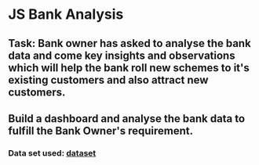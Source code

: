 # JS Bank Analysis
## Task: Bank owner has asked to analyse the bank data and come key insights and observations which will help the bank roll new schemes to it's existing customers and also attract new customers. 
## Build a dashboard and analyse the bank data to fulfill the Bank Owner's requirement.
### Data set used: <a href="JS Bank Data.xlsx"/>dataset</a>
